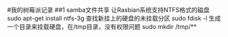#我的树莓派记录
##1 samba文件共享
让Rasbian系统支持NTFS格式的磁盘
sudo apt-get install ntfs-3g
查找新挂上的硬盘的未挂载分区
sudo fdisk -l
生成一个目录来挂载硬盘，在/tmp目录，没有权限问题
sudo mkdir /tmp/**
